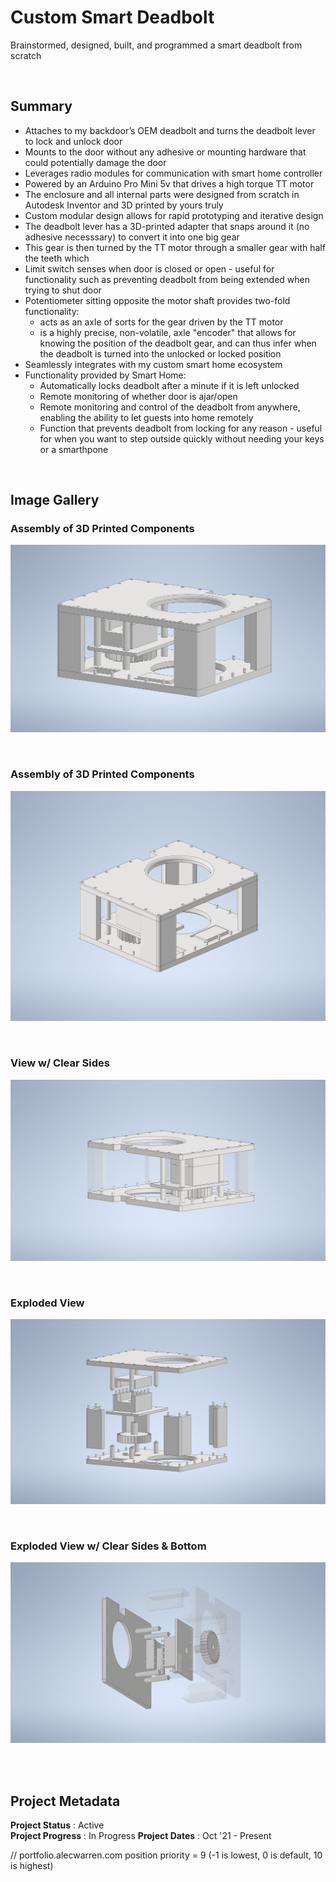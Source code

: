 # Custom Smart Deadbolt 

Brainstormed, designed, built, and programmed a smart deadbolt from scratch

<br>

## Summary
- Attaches to my backdoor’s OEM deadbolt and turns the deadbolt lever to lock and unlock door
- Mounts to the door without any adhesive or mounting hardware that could potentially damage the door
- Leverages radio modules for communication with smart home controller 
- Powered by an Arduino Pro Mini 5v that drives a high torque TT motor 
- The enclosure and all internal parts were designed from scratch in Autodesk Inventor and 3D printed by yours truly
- Custom modular design allows for rapid prototyping and iterative design 
- The deadbolt lever has a 3D-printed adapter that snaps around it (no adhesive necesssary) to convert it into one big gear 
- This gear is then turned by the TT motor through a smaller gear with half the teeth which  
- Limit switch senses when door is closed or open - useful for functionality such as preventing deadbolt from being extended when trying to shut door
- Potentiometer sitting opposite the motor shaft provides two-fold functionality: 
  - acts as an axle of sorts for the gear driven by the TT motor
  - is a highly precise, non-volatile, axle "encoder" that allows for knowing the position of the deadbolt gear, and can thus infer when the deadbolt is turned into the unlocked or locked position
- Seamlessly integrates with my custom smart home ecosystem
- Functionality provided by Smart Home:
  - Automatically locks deadbolt after a minute if it is left unlocked
  - Remote monitoring of whether door is ajar/open
  - Remote monitoring and control of the deadbolt from anywhere, enabling the ability to let guests into home remotely
  - Function that prevents deadbolt from locking for any reason - useful for when you want to step outside quickly without needing your keys or a smarthpone 
<br>

## Image Gallery

### Assembly of 3D Printed Components
![assembly of 3d printed components](https://github.com/a-dubs/smart-deadbolt/blob/master/image_gallery/full_assembly_1.jpg)

<br>

### Assembly of 3D Printed Components
![assembly of 3d printed components](https://github.com/a-dubs/smart-deadbolt/blob/master/image_gallery/full_assembly_2.jpg)

<br>

<!-- ### View w/ Clear Top
![view with clear top](https://github.com/a-dubs/smart-deadbolt/blob/master/image_gallery/full_assembly_clear_roof_1.jpg)

<br>
 -->
### View w/ Clear Sides
![view with clear sides](https://github.com/a-dubs/smart-deadbolt/blob/master/image_gallery/full_assembly_clear_sides_1.jpg)

<br>

### Exploded View
![exploded view](https://github.com/a-dubs/smart-deadbolt/blob/master/image_gallery/full_assembly_expanded_1.jpg)

<br>

### Exploded View w/ Clear Sides & Bottom
![exploded view with clears sides and bottom](https://github.com/a-dubs/smart-deadbolt/blob/master/image_gallery/full_assembly_expanded_2.jpg)

<br>


<br>

## Project Metadata

**Project Status** : Active  
**Project Progress** : In Progress
**Project Dates** : Oct '21 - Present

// portfolio.alecwarren.com position priority = 9 (-1 is lowest, 0 is default, 10 is highest)
